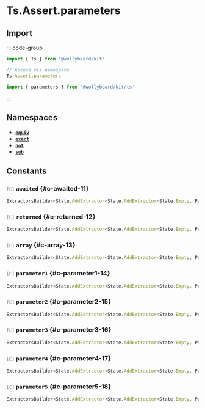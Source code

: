 # Ts.Assert.parameters

## Import

::: code-group

```typescript [Namespace]
import { Ts } from '@wollybeard/kit'

// Access via namespace
Ts.Assert.parameters
```

```typescript [Barrel]
import { parameters } from '@wollybeard/kit/ts'
```

:::

## Namespaces

- [**`equiv`**](/api/ts/assert/parameters/equiv)
- [**`exact`**](/api/ts/assert/parameters/exact)
- [**`not`**](/api/ts/assert/parameters/not)
- [**`sub`**](/api/ts/assert/parameters/sub)

## Constants

### <span style="opacity: 0.6; font-weight: normal; font-size: 0.85em;">`[C]`</span> `awaited`<SourceLink inline href="https://github.com/jasonkuhrt/kit/blob/main/./src/utils/ts/assert/builder-generated/parameters/$$.ts#L11" /> {#c-awaited-11}

```typescript
ExtractorsBuilder<State.AddExtractor<State.AddExtractor<State.Empty, Parameters$>, Awaited$>>
```

### <span style="opacity: 0.6; font-weight: normal; font-size: 0.85em;">`[C]`</span> `returned`<SourceLink inline href="https://github.com/jasonkuhrt/kit/blob/main/./src/utils/ts/assert/builder-generated/parameters/$$.ts#L12" /> {#c-returned-12}

```typescript
ExtractorsBuilder<State.AddExtractor<State.AddExtractor<State.Empty, Parameters$>, Returned>>
```

### <span style="opacity: 0.6; font-weight: normal; font-size: 0.85em;">`[C]`</span> `array`<SourceLink inline href="https://github.com/jasonkuhrt/kit/blob/main/./src/utils/ts/assert/builder-generated/parameters/$$.ts#L13" /> {#c-array-13}

```typescript
ExtractorsBuilder<State.AddExtractor<State.AddExtractor<State.Empty, Parameters$>, ArrayElement>>
```

### <span style="opacity: 0.6; font-weight: normal; font-size: 0.85em;">`[C]`</span> `parameter1`<SourceLink inline href="https://github.com/jasonkuhrt/kit/blob/main/./src/utils/ts/assert/builder-generated/parameters/$$.ts#L14" /> {#c-parameter1-14}

```typescript
ExtractorsBuilder<State.AddExtractor<State.AddExtractor<State.Empty, Parameters$>, Parameter1>>
```

### <span style="opacity: 0.6; font-weight: normal; font-size: 0.85em;">`[C]`</span> `parameter2`<SourceLink inline href="https://github.com/jasonkuhrt/kit/blob/main/./src/utils/ts/assert/builder-generated/parameters/$$.ts#L15" /> {#c-parameter2-15}

```typescript
ExtractorsBuilder<State.AddExtractor<State.AddExtractor<State.Empty, Parameters$>, Parameter2>>
```

### <span style="opacity: 0.6; font-weight: normal; font-size: 0.85em;">`[C]`</span> `parameter3`<SourceLink inline href="https://github.com/jasonkuhrt/kit/blob/main/./src/utils/ts/assert/builder-generated/parameters/$$.ts#L16" /> {#c-parameter3-16}

```typescript
ExtractorsBuilder<State.AddExtractor<State.AddExtractor<State.Empty, Parameters$>, Parameter3>>
```

### <span style="opacity: 0.6; font-weight: normal; font-size: 0.85em;">`[C]`</span> `parameter4`<SourceLink inline href="https://github.com/jasonkuhrt/kit/blob/main/./src/utils/ts/assert/builder-generated/parameters/$$.ts#L17" /> {#c-parameter4-17}

```typescript
ExtractorsBuilder<State.AddExtractor<State.AddExtractor<State.Empty, Parameters$>, Parameter4>>
```

### <span style="opacity: 0.6; font-weight: normal; font-size: 0.85em;">`[C]`</span> `parameter5`<SourceLink inline href="https://github.com/jasonkuhrt/kit/blob/main/./src/utils/ts/assert/builder-generated/parameters/$$.ts#L18" /> {#c-parameter5-18}

```typescript
ExtractorsBuilder<State.AddExtractor<State.AddExtractor<State.Empty, Parameters$>, Parameter5>>
```
